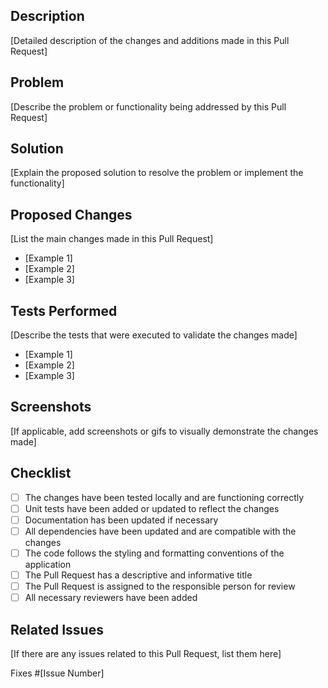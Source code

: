 ## Description

[Detailed description of the changes and additions made in this Pull Request]

## Problem

[Describe the problem or functionality being addressed by this Pull Request]

## Solution

[Explain the proposed solution to resolve the problem or implement the functionality]

## Proposed Changes

[List the main changes made in this Pull Request]

- [Example 1]
- [Example 2]
- [Example 3]

## Tests Performed

[Describe the tests that were executed to validate the changes made]

- [Example 1]
- [Example 2]
- [Example 3]

## Screenshots

[If applicable, add screenshots or gifs to visually demonstrate the changes made]

## Checklist

- [ ] The changes have been tested locally and are functioning correctly
- [ ] Unit tests have been added or updated to reflect the changes
- [ ] Documentation has been updated if necessary
- [ ] All dependencies have been updated and are compatible with the changes
- [ ] The code follows the styling and formatting conventions of the application
- [ ] The Pull Request has a descriptive and informative title
- [ ] The Pull Request is assigned to the responsible person for review
- [ ] All necessary reviewers have been added

## Related Issues

[If there are any issues related to this Pull Request, list them here]

Fixes #[Issue Number]
